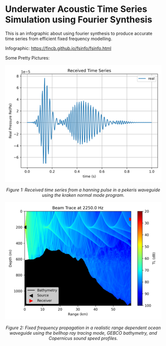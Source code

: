 # Underwater Acoustic Time Series Simulation using Fourier Synthesis

This is an infographic about using fourier synthesis to produce accurate time series from efficient fixed frequency modelling.

Infographic: https://fincb.github.io/fsinfo/fsinfo.html

Some Pretty Pictures:

<p align="center">
  <img src="assets/received_krak_hann50_pek.png" alt="Received time series" width="600"/>
</p>
<p align="center"><i>Figure 1: Received time series from a hanning pulse in a pekeris waveguide using the kraken normal mode program.</i></p>

<p align="center">
  <img src="assets/lfm_prop_ow.png" alt="Fixed frequency propagation" width="600"/>
</p>
<p align="center"><i>Figure 2: Fixed frequency propagation in a realistic range dependent ocean waveguide using the bellhop ray tracing mode, GEBCO bathymetry, and Copernicus sound speed profiles.</i></p>

